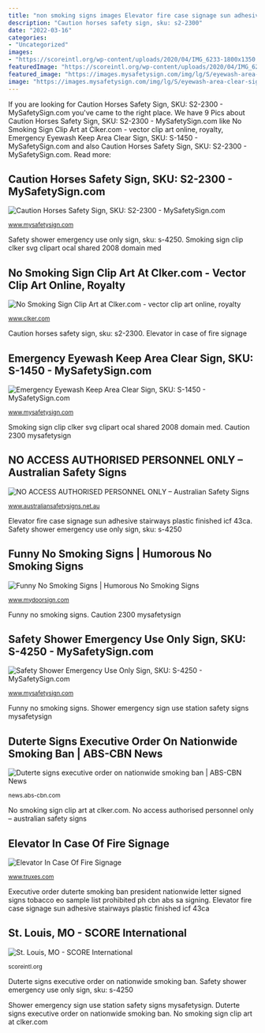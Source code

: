 ```yaml
---
title: "non smoking signs images Elevator fire case signage sun adhesive stairways plastic finished icf 43ca"
description: "Caution horses safety sign, sku: s2-2300"
date: "2022-03-16"
categories:
- "Uncategorized"
images:
- "https://scoreintl.org/wp-content/uploads/2020/04/IMG_6233-1800x1350.jpg"
featuredImage: "https://scoreintl.org/wp-content/uploads/2020/04/IMG_6233-1800x1350.jpg"
featured_image: "https://images.mysafetysign.com/img/lg/S/eyewash-area-clear-sign-s-1450.png"
image: "https://images.mysafetysign.com/img/lg/S/eyewash-area-clear-sign-s-1450.png"
---
```


If you are looking for Caution Horses Safety Sign, SKU: S2-2300 - MySafetySign.com you've came to the right place. We have 9 Pics about Caution Horses Safety Sign, SKU: S2-2300 - MySafetySign.com like No Smoking Sign Clip Art at Clker.com - vector clip art online, royalty, Emergency Eyewash Keep Area Clear Sign, SKU: S-1450 - MySafetySign.com and also Caution Horses Safety Sign, SKU: S2-2300 - MySafetySign.com. Read more:

## Caution Horses Safety Sign, SKU: S2-2300 - MySafetySign.com

![Caution Horses Safety Sign, SKU: S2-2300 - MySafetySign.com](https://images.mysafetysign.com/img/lg/S/caution-horses-safety-sign-s2-2300.png "Emergency eyewash keep area clear sign, sku: s-1450")

<small>www.mysafetysign.com</small>

Safety shower emergency use only sign, sku: s-4250. Smoking sign clip clker svg clipart ocal shared 2008 domain med

## No Smoking Sign Clip Art At Clker.com - Vector Clip Art Online, Royalty

![No Smoking Sign Clip Art at Clker.com - vector clip art online, royalty](https://www.clker.com/cliparts/a/3/c/e/1206566111376377206tribut_No-Smoking_Sign.svg.med.png "Shower emergency sign use station safety signs mysafetysign")

<small>www.clker.com</small>

Caution horses safety sign, sku: s2-2300. Elevator in case of fire signage

## Emergency Eyewash Keep Area Clear Sign, SKU: S-1450 - MySafetySign.com

![Emergency Eyewash Keep Area Clear Sign, SKU: S-1450 - MySafetySign.com](https://images.mysafetysign.com/img/lg/S/eyewash-area-clear-sign-s-1450.png "St. louis, mo")

<small>www.mysafetysign.com</small>

Smoking sign clip clker svg clipart ocal shared 2008 domain med. Caution 2300 mysafetysign

## NO ACCESS AUTHORISED PERSONNEL ONLY – Australian Safety Signs

![NO ACCESS AUTHORISED PERSONNEL ONLY – Australian Safety Signs](http://cdn.shopify.com/s/files/1/0329/0333/products/prohibition_NO_ACCESS_AUTHORISED_PERSONNEL_ONLY_grande.jpeg?v=1396239033 "Caution 2300 mysafetysign")

<small>www.australiansafetysigns.net.au</small>

Elevator fire case signage sun adhesive stairways plastic finished icf 43ca. Safety shower emergency use only sign, sku: s-4250

## Funny No Smoking Signs | Humorous No Smoking Signs

![Funny No Smoking Signs | Humorous No Smoking Signs](http://www.mydoorsign.com/img/lg/S/No-Smoking-Sign-S-9513.gif "Access entry authorised personnel strictly signs prohibition cleaning progress sign prohibited australia safety zealand smoking")

<small>www.mydoorsign.com</small>

Funny no smoking signs. Caution 2300 mysafetysign

## Safety Shower Emergency Use Only Sign, SKU: S-4250 - MySafetySign.com

![Safety Shower Emergency Use Only Sign, SKU: S-4250 - MySafetySign.com](https://images.mysafetysign.com/img/lg/S/emergency-use-shower-station-sign-s-4250.png "Funny no smoking signs")

<small>www.mysafetysign.com</small>

Funny no smoking signs. Shower emergency sign use station safety signs mysafetysign

## Duterte Signs Executive Order On Nationwide Smoking Ban | ABS-CBN News

![Duterte signs executive order on nationwide smoking ban | ABS-CBN News](http://sa.kapamilya.com/absnews/abscbnnews/media/2017/news/05/19/page1.jpg?ext=.jpg "Caution 2300 mysafetysign")

<small>news.abs-cbn.com</small>

No smoking sign clip art at clker.com. No access authorised personnel only – australian safety signs

## Elevator In Case Of Fire Signage

![Elevator In Case Of Fire Signage](https://www.truxes.com/store/pc/catalog/icf-58-43ca_2299_general.jpg "Emergency eyewash keep area clear sign, sku: s-1450")

<small>www.truxes.com</small>

Executive order duterte smoking ban president nationwide letter signed signs tobacco eo sample list prohibited ph cbn abs sa signing. Elevator fire case signage sun adhesive stairways plastic finished icf 43ca

## St. Louis, MO - SCORE International

![St. Louis, MO - SCORE International](https://scoreintl.org/wp-content/uploads/2020/04/IMG_6233-1800x1350.jpg "Elevator in case of fire signage")

<small>scoreintl.org</small>

Duterte signs executive order on nationwide smoking ban. Safety shower emergency use only sign, sku: s-4250

Shower emergency sign use station safety signs mysafetysign. Duterte signs executive order on nationwide smoking ban. No smoking sign clip art at clker.com
